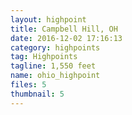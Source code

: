```yaml
---
layout: highpoint
title: Campbell Hill, OH
date: 2016-12-02 17:16:13
category: highpoints
tag: Highpoints
tagline: 1,550 feet
name: ohio_highpoint
files: 5
thumbnail: 5
---
```

